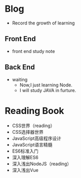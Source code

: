 # Blog
- Record the growth of learning
## Front End
- front end study note
## Back End
- waiting
  - Now,I just learning Node.
  - I will study JAVA in furture.
# Reading Book
- CSS世界（reading）
- CSS选择器世界
- JavaScript高级程序设计
- JavaScript语言精髓
- ES6标准入门
- 深入理解ES6
- 深入浅出NodeJS（reading）
- 深入浅出Vue

